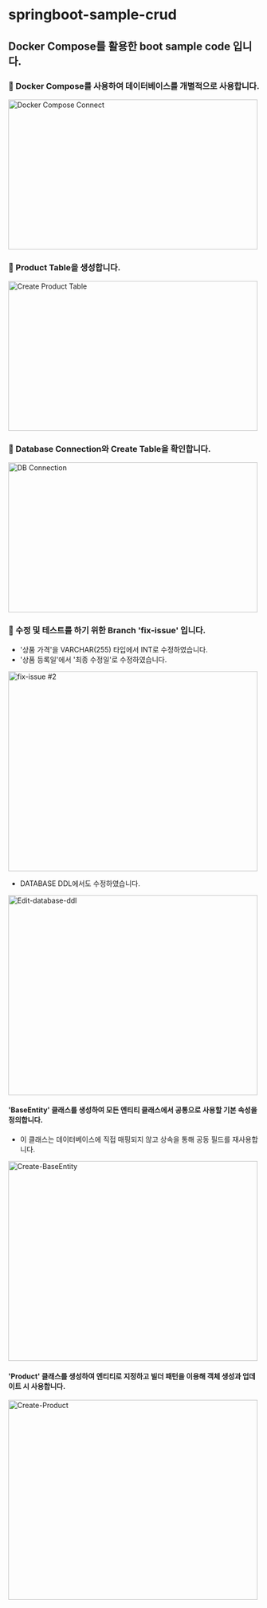 # springboot-sample-crud

## Docker Compose를 활용한 boot sample code 입니다.
### 🌱 Docker Compose를 사용하여 데이터베이스를 개별적으로 사용합니다.
<img src="https://github.com/user-attachments/assets/45f439a8-77c9-43ef-8608-f48a4aaae656" alt="Docker Compose Connect"
width="500" height="300">
### 🌱 Product Table을 생성합니다.
<img src="https://github.com/user-attachments/assets/43e8692c-9a55-4bae-a3cf-71681746a738" alt="Create Product Table"
width="500" height="300">
### 🌱 Database Connection와 Create Table을 확인합니다.
<img src="https://github.com/user-attachments/assets/577cd4ec-df31-4f28-ae1e-627e0a4f2f0c" alt="DB Connection"
width="500" height="300">
### 🌱 수정 및 테스트를 하기 위한 Branch 'fix-issue' 입니다.
- '상품 가격'을 VARCHAR(255) 타입에서 INT로 수정하였습니다.
- '상품 등록일'에서 '최종 수정일'로 수정하였습니다.
  
<img src="https://github.com/user-attachments/assets/0485130c-00e1-4de8-b381-79068194290d" alt="fix-issue #2"
width="500" height="400">
- DATABASE DDL에서도 수정하였습니다.
  
<img src="https://github.com/user-attachments/assets/43d8ca18-0f11-4cb6-b852-fd57e1204ee0" alt="Edit-database-ddl"
width="500" height="400">
#### 'BaseEntity' 클래스를 생성하여 모든 엔티티 클래스에서 공통으로 사용할 기본 속성을 정의합니다.
- 이 클래스는 데이터베이스에 직접 매핑되지 않고 상속을 통해 공동 필드를 재사용합니다.
  
<img src="https://github.com/user-attachments/assets/14554ce1-18bf-4256-91ba-21ab1728c114" alt="Create-BaseEntity"
width="500" height="400">
#### 'Product' 클래스를 생성하여 엔티티로 지정하고 빌더 패턴을 이용해 객체 생성과 업데이트 시 사용합니다. 
 
<img src="https://github.com/user-attachments/assets/ee3f565a-ef23-445d-b33e-6c0c157df20d" alt="Create-Product"
width="500" height="400">
